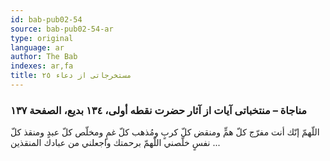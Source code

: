 ```yaml
---
id: bab-pub02-54
source: bab-pub02-54-ar
type: original
language: ar
author: The Bab
indexes: ar,fa
title: مستخرجاتى از دعاء ۲٥
---
```

### مناجاة – منتخباتى آيات از آثار حضرت نقطه أولى، ۱۳٤ بديع، الصفحة ۱۳۷

اللّهمّ إنّك أنت مفرّج كلّ همٍّ ومنقض كلّ كربٍ ومُذهب كلّ غمٍ ومخلّص كلّ عبدٍ ومنقذ كلّ نفسٍ خلّصني اللّهمّ برحمتك واجعلني من عبادك المنقذين ...